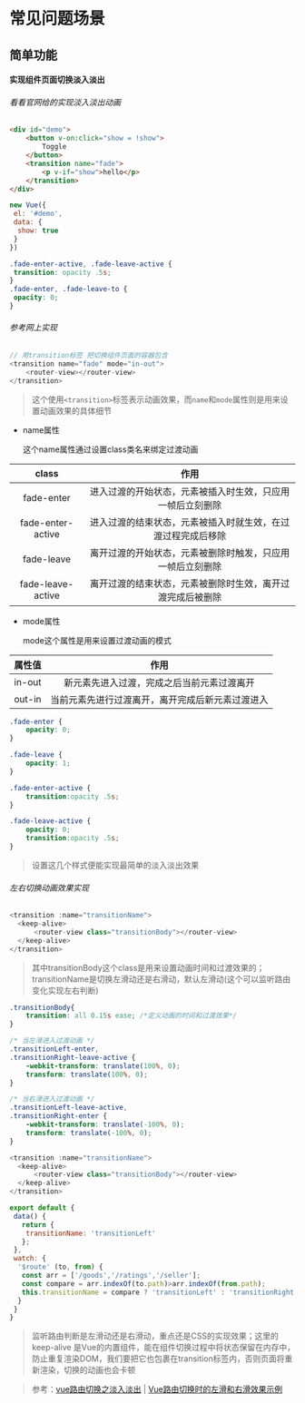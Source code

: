 # 常见问题场景

## 简单功能

#### 实现组件页面切换淡入淡出

###### 看看官网给的实现淡入淡出动画

``` html
<div id="demo">
	<button v-on:click="show = !show">
		Toggle
	</button>
	<transition name="fade">
		<p v-if="show">hello</p>
	</transition>
</div>
```


``` js
new Vue({
 el: '#demo',
 data: {
  show: true
 }
})
```

``` css
.fade-enter-active, .fade-leave-active {
 transition: opacity .5s;
}
.fade-enter, .fade-leave-to {
 opacity: 0;
}
```

###### 参考网上实现

``` js
// 用transition标签 把切换组件页面的容器包含
<transition name="fade" mode="in-out">
	<router-view></router-view>
</transition>
```

> 这个使用`<transition>`标签表示动画效果，而`name`和`mode`属性则是用来设置动画效果的具体细节

* name属性

	这个name属性通过设置class类名来绑定过渡动画

|class|作用|
|:---:|:---:|
|fade-enter|进入过渡的开始状态，元素被插入时生效，只应用一帧后立刻删除|
|fade-enter-active|进入过渡的结束状态，元素被插入时就生效，在过渡过程完成后移除|
|fade-leave|离开过渡的开始状态，元素被删除时触发，只应用一帧后立刻删除|
|fade-leave-active|离开过渡的结束状态，元素被删除时生效，离开过渡完成后被删除|

* mode属性

	mode这个属性是用来设置过渡动画的模式

|属性值|作用|
|:---:|:---:|
|in-out|新元素先进入过渡，完成之后当前元素过渡离开|
|out-in|当前元素先进行过渡离开，离开完成后新元素过渡进入|

``` css
.fade-enter {
	opacity: 0;
}

.fade-leave {
	opacity: 1;
}

.fade-enter-active {
	transition:opacity .5s;
}

.fade-leave-active {
	opacity: 0;
	transition:opacity .5s;
}
```

> 设置这几个样式便能实现最简单的淡入淡出效果

###### 左右切换动画效果实现

``` js
<transition :name="transitionName">
  <keep-alive>
      <router-view class="transitionBody"></router-view>
  </keep-alive>
</transition>
```

> 其中transitionBody这个class是用来设置动画时间和过渡效果的；transitionName是切换左滑动还是右滑动，默认左滑动(这个可以监听路由变化实现左右判断)

``` css
.transitionBody{
	transition: all 0.15s ease; /*定义动画的时间和过渡效果*/
}

/* 当左滑进入过渡动画 */
.transitionLeft-enter,
.transitionRight-leave-active {
	-webkit-transform: translate(100%, 0);
	transform: translate(100%, 0); 
}

/* 当右滑进入过渡动画 */
.transitionLeft-leave-active,
.transitionRight-enter {
	-webkit-transform: translate(-100%, 0); 
	transform: translate(-100%, 0); 
}
```

``` js
<transition :name="transitionName">
  <keep-alive>
      <router-view class="transitionBody"></router-view>
  </keep-alive>
</transition>

export default {
 data() {
   return {
    transitionName: 'transitionLeft'
   };
 },
 watch: { 
  '$route' (to, from) { 
   const arr = ['/goods','/ratings','/seller'];
   const compare = arr.indexOf(to.path)>arr.indexOf(from.path);
   this.transitionName = compare ? 'transitionLeft' : 'transitionRight';
  } 
 }  
}
```

> 监听路由判断是左滑动还是右滑动，重点还是CSS的实现效果；这里的 keep-alive 是Vue的内置组件，能在组件切换过程中将状态保留在内存中，防止重复渲染DOM，我们要把它也包裹在transition标签内，否则页面将重新渲染，切换的动画也会卡顿

> 参考：[vue路由切换之淡入淡出](https://blog.csdn.net/qq_39197547/article/details/81911396) | [Vue路由切换时的左滑和右滑效果示例](https://www.jb51.net/article/141040.htm)
